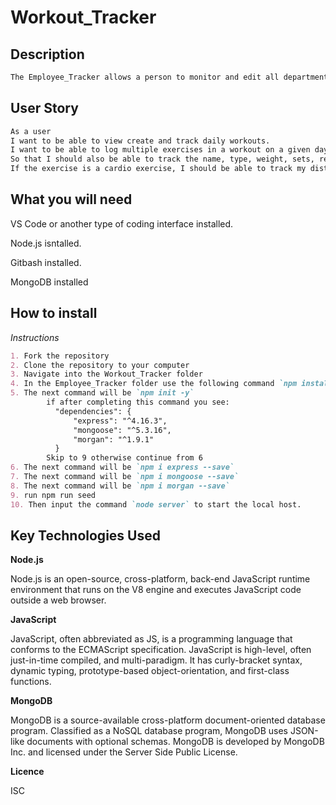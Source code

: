 # Workout_Tracker

## Description
```md
The Employee_Tracker allows a person to monitor and edit all department and employee roles in their company.
```

## User Story 

```md
As a user
I want to be able to view create and track daily workouts.
I want to be able to log multiple exercises in a workout on a given day. 
So that I should also be able to track the name, type, weight, sets, reps, and duration of exercise. 
If the exercise is a cardio exercise, I should be able to track my distance traveled.
```

## What you will need

VS Code or another type of coding interface installed.

Node.js isntalled.

Gitbash installed.

MongoDB installed

## How to install

*Instructions*
```md
1. Fork the repository
2. Clone the repository to your computer
3. Navigate into the Workout_Tracker folder
4. In the Employee_Tracker folder use the following command `npm install`
5. The next command will be `npm init -y`
        if after completing this command you see: 
          "dependencies": {
              "express": "^4.16.3",
              "mongoose": "^5.3.16",
              "morgan": "^1.9.1"
          }
        Skip to 9 otherwise continue from 6
6. The next command will be `npm i express --save`
7. The next command will be `npm i mongoose --save`
8. The next command will be `npm i morgan --save`
9. run npm run seed
10. Then input the command `node server` to start the local host.
```

## Key Technologies Used

**Node.js**

Node.js is an open-source, cross-platform, back-end JavaScript runtime environment that runs on the V8 engine and executes JavaScript code outside a web browser.

**JavaScript**

JavaScript, often abbreviated as JS, is a programming language that conforms to the ECMAScript specification. JavaScript is high-level, often just-in-time compiled,
and multi-paradigm. It has curly-bracket syntax, dynamic typing, prototype-based object-orientation, and first-class functions.

**MongoDB**

MongoDB is a source-available cross-platform document-oriented database program. Classified as a NoSQL database program, MongoDB uses JSON-like documents with optional schemas. MongoDB is developed by MongoDB Inc. and licensed under the Server Side Public License.

**Licence**

ISC
